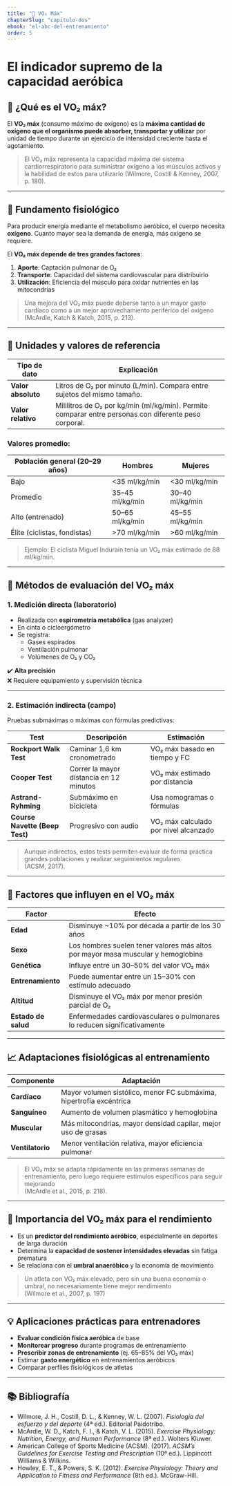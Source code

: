 ```yaml
---
title: "🚀 VO₂ Máx"
chapterSlug: "capitulo-dos"
ebook: "el-abc-del-entrenamiento"
order: 5
---
```


# El indicador supremo de la capacidad aeróbica

## 🧠 ¿Qué es el VO₂ máx?

El **VO₂ máx** (consumo máximo de oxígeno) es la **máxima cantidad de oxígeno que el organismo puede absorber, transportar y utilizar** por unidad de tiempo durante un ejercicio de intensidad creciente hasta el agotamiento.

> El VO₂ máx representa la capacidad máxima del sistema cardiorrespiratorio para suministrar oxígeno a los músculos activos y la habilidad de estos para utilizarlo 
> (Wilmore, Costill & Kenney, 2007, p. 180).

---

## 🔬 Fundamento fisiológico

Para producir energía mediante el metabolismo aeróbico, el cuerpo necesita **oxígeno**. Cuanto mayor sea la demanda de energía, más oxígeno se requiere.

El **VO₂ máx depende de tres grandes factores**:

1. **Aporte**: Captación pulmonar de O₂  
2. **Transporte**: Capacidad del sistema cardiovascular para distribuirlo  
3. **Utilización**: Eficiencia del músculo para oxidar nutrientes en las mitocondrias

> Una mejora del VO₂ máx puede deberse tanto a un mayor gasto cardíaco como a un mejor aprovechamiento periférico del oxígeno  
> (McArdle, Katch & Katch, 2015, p. 213).

---

## 📏 Unidades y valores de referencia

| Tipo de dato     | Explicación                                                             |
|------------------|--------------------------------------------------------------------------|
| **Valor absoluto** | Litros de O₂ por minuto (L/min). Compara entre sujetos del mismo tamaño. |
| **Valor relativo** | Mililitros de O₂ por kg/min (ml/kg/min). Permite comparar entre personas con diferente peso corporal. |

### Valores promedio:

| Población general (20–29 años) | Hombres        | Mujeres        |
|-------------------------------|----------------|----------------|
| Bajo                          | <35 ml/kg/min  | <30 ml/kg/min  |
| Promedio                      | 35–45 ml/kg/min| 30–40 ml/kg/min|
| Alto (entrenado)              | 50–65 ml/kg/min| 45–55 ml/kg/min|
| Élite (ciclistas, fondistas)  | >70 ml/kg/min  | >60 ml/kg/min  |

> Ejemplo: El ciclista Miguel Indurain tenía un VO₂ máx estimado de 88 ml/kg/min.

---

## 🧪 Métodos de evaluación del VO₂ máx

### 1. **Medición directa** (laboratorio)

- Realizada con **espirometría metabólica** (gas analyzer)
- En cinta o cicloergómetro
- Se registra:
  - Gases espirados
  - Ventilación pulmonar
  - Volúmenes de O₂ y CO₂

✔️ **Alta precisión**  
❌ Requiere equipamiento y supervisión técnica

---

### 2. **Estimación indirecta** (campo)

Pruebas submáximas o máximas con fórmulas predictivas:

| Test                        | Descripción                             | Estimación                  |
|----------------------------|-----------------------------------------|-----------------------------|
| **Rockport Walk Test**     | Caminar 1,6 km cronometrado             | VO₂ máx basado en tiempo y FC |
| **Cooper Test**            | Correr la mayor distancia en 12 minutos | VO₂ máx estimado por distancia |
| **Astrand-Ryhming**        | Submáximo en bicicleta                  | Usa nomogramas o fórmulas     |
| **Course Navette (Beep Test)** | Progresivo con audio                | VO₂ máx calculado por nivel alcanzado |

> Aunque indirectos, estos tests permiten evaluar de forma práctica grandes poblaciones y realizar seguimientos regulares  
> (ACSM, 2017).

---

## 🧬 Factores que influyen en el VO₂ máx

| Factor           | Efecto                                                                          |
|------------------|----------------------------------------------------------------------------------|
| **Edad**         | Disminuye ~10% por década a partir de los 30 años                               |
| **Sexo**         | Los hombres suelen tener valores más altos por mayor masa muscular y hemoglobina |
| **Genética**     | Influye entre un 30–50% del valor VO₂ máx                                        |
| **Entrenamiento**| Puede aumentar entre un 15–30% con estímulo adecuado                             |
| **Altitud**      | Disminuye el VO₂ máx por menor presión parcial de O₂                             |
| **Estado de salud** | Enfermedades cardiovasculares o pulmonares lo reducen significativamente    |

---

## 📈 Adaptaciones fisiológicas al entrenamiento

| Componente      | Adaptación                                               |
|-----------------|----------------------------------------------------------|
| **Cardíaco**    | Mayor volumen sistólico, menor FC submáxima, hipertrofia excéntrica |
| **Sanguíneo**   | Aumento de volumen plasmático y hemoglobina              |
| **Muscular**    | Más mitocondrias, mayor densidad capilar, mejor uso de grasas |
| **Ventilatorio**| Menor ventilación relativa, mayor eficiencia pulmonar    |

> El VO₂ máx se adapta rápidamente en las primeras semanas de entrenamiento, pero luego requiere estímulos específicos para seguir mejorando  
> (McArdle et al., 2015, p. 218).

---

## 🎯 Importancia del VO₂ máx para el rendimiento

- Es un **predictor del rendimiento aeróbico**, especialmente en deportes de larga duración  
- Determina la **capacidad de sostener intensidades elevadas** sin fatiga prematura  
- Se relaciona con el **umbral anaeróbico** y la economía de movimiento

> Un atleta con VO₂ máx elevado, pero sin una buena economía o umbral, no necesariamente tiene mejor rendimiento  
> (Wilmore et al., 2007, p. 197)

---

## 💡 Aplicaciones prácticas para entrenadores

- **Evaluar condición física aeróbica** de base  
- **Monitorear progreso** durante programas de entrenamiento  
- **Prescribir zonas de entrenamiento** (ej. 65–85% del VO₂ máx)  
- Estimar **gasto energético** en entrenamientos aeróbicos  
- Comparar perfiles fisiológicos de atletas

---

## 📚 Bibliografía

- Wilmore, J. H., Costill, D. L., & Kenney, W. L. (2007). *Fisiología del esfuerzo y del deporte* (4ª ed.). Editorial Paidotribo.  
- McArdle, W. D., Katch, F. I., & Katch, V. L. (2015). *Exercise Physiology: Nutrition, Energy, and Human Performance* (8ª ed.). Wolters Kluwer.  
- American College of Sports Medicine (ACSM). (2017). *ACSM’s Guidelines for Exercise Testing and Prescription* (10ª ed.). Lippincott Williams & Wilkins.  
- Howley, E. T., & Powers, S. K. (2012). *Exercise Physiology: Theory and Application to Fitness and Performance* (8th ed.). McGraw-Hill.
